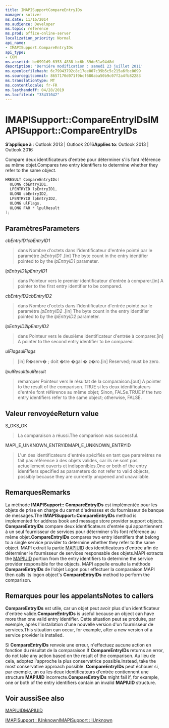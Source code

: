 ```yaml
---
title: IMAPISupportCompareEntryIDs
manager: soliver
ms.date: 11/16/2014
ms.audience: Developer
ms.topic: reference
ms.prod: office-online-server
localization_priority: Normal
api_name:
- IMAPISupport.CompareEntryIDs
api_type:
- COM
ms.assetid: be6991d9-6353-4838-bc6b-39de51a94d8d
description: 'Derniére modification : samedi 23 juillet 2011'
ms.openlocfilehash: 6c79943792c8c17ee007c39b5c5c215a6fbc0699
ms.sourcegitcommit: 8657170d071f9bcf680aba50b9c07f2a4fb82283
ms.translationtype: MT
ms.contentlocale: fr-FR
ms.lasthandoff: 04/28/2019
ms.locfileid: "33431042"
---
```

# <a name="imapisupportcompareentryids"></a><span data-ttu-id="f568d-103">IMAPISupport::CompareEntryIDs</span><span class="sxs-lookup"><span data-stu-id="f568d-103">IMAPISupport::CompareEntryIDs</span></span>

  
  
<span data-ttu-id="f568d-104">**S’applique à** : Outlook 2013 | Outlook 2016</span><span class="sxs-lookup"><span data-stu-id="f568d-104">**Applies to**: Outlook 2013 | Outlook 2016</span></span> 
  
<span data-ttu-id="f568d-105">Compare deux identificateurs d'entrée pour déterminer s'ils font référence au même objet.</span><span class="sxs-lookup"><span data-stu-id="f568d-105">Compares two entry identifiers to determine whether they refer to the same object.</span></span> 
  
```cpp
HRESULT CompareEntryIDs(
  ULONG cbEntryID1,
  LPENTRYID lpEntryID1,
  ULONG cbEntryID2,
  LPENTRYID lpEntryID2,
  ULONG ulFlags,
  ULONG FAR * lpulResult
);
```

## <a name="parameters"></a><span data-ttu-id="f568d-106">Paramètres</span><span class="sxs-lookup"><span data-stu-id="f568d-106">Parameters</span></span>

 <span data-ttu-id="f568d-107">_cbEntryID1_</span><span class="sxs-lookup"><span data-stu-id="f568d-107">_cbEntryID1_</span></span>
  
> <span data-ttu-id="f568d-108">dans Nombre d'octets dans l'identificateur d'entrée pointé par le paramètre _lpEntryID1_ .</span><span class="sxs-lookup"><span data-stu-id="f568d-108">[in] The byte count in the entry identifier pointed to by the  _lpEntryID1_ parameter.</span></span> 
    
 <span data-ttu-id="f568d-109">_lpEntryID1_</span><span class="sxs-lookup"><span data-stu-id="f568d-109">_lpEntryID1_</span></span>
  
> <span data-ttu-id="f568d-110">dans Pointeur vers le premier identificateur d'entrée à comparer.</span><span class="sxs-lookup"><span data-stu-id="f568d-110">[in] A pointer to the first entry identifier to be compared.</span></span>
    
 <span data-ttu-id="f568d-111">_cbEntryID2_</span><span class="sxs-lookup"><span data-stu-id="f568d-111">_cbEntryID2_</span></span>
  
> <span data-ttu-id="f568d-112">dans Nombre d'octets dans l'identificateur d'entrée pointé par le paramètre _lpEntryID2_ .</span><span class="sxs-lookup"><span data-stu-id="f568d-112">[in] The byte count in the entry identifier pointed to by the  _lpEntryID2_ parameter.</span></span> 
    
 <span data-ttu-id="f568d-113">_lpEntryID2_</span><span class="sxs-lookup"><span data-stu-id="f568d-113">_lpEntryID2_</span></span>
  
> <span data-ttu-id="f568d-114">dans Pointeur vers le deuxième identificateur d'entrée à comparer.</span><span class="sxs-lookup"><span data-stu-id="f568d-114">[in] A pointer to the second entry identifier to be compared.</span></span>
    
 <span data-ttu-id="f568d-115">_ulFlags_</span><span class="sxs-lookup"><span data-stu-id="f568d-115">_ulFlags_</span></span>
  
> <span data-ttu-id="f568d-116">[in] R�serv� ; doit �tre �gal � z�ro.</span><span class="sxs-lookup"><span data-stu-id="f568d-116">[in] Reserved; must be zero.</span></span>
    
 <span data-ttu-id="f568d-117">_lpulResult_</span><span class="sxs-lookup"><span data-stu-id="f568d-117">_lpulResult_</span></span>
  
> <span data-ttu-id="f568d-118">remarquer Pointeur vers le résultat de la comparaison.</span><span class="sxs-lookup"><span data-stu-id="f568d-118">[out] A pointer to the result of the comparison.</span></span> <span data-ttu-id="f568d-119">TRUE si les deux identificateurs d'entrée font référence au même objet; Sinon, FALSe.</span><span class="sxs-lookup"><span data-stu-id="f568d-119">TRUE if the two entry identifiers refer to the same object; otherwise, FALSE.</span></span>
    
## <a name="return-value"></a><span data-ttu-id="f568d-120">Valeur renvoyée</span><span class="sxs-lookup"><span data-stu-id="f568d-120">Return value</span></span>

<span data-ttu-id="f568d-121">S_OK</span><span class="sxs-lookup"><span data-stu-id="f568d-121">S_OK</span></span> 
  
> <span data-ttu-id="f568d-122">La comparaison a réussi.</span><span class="sxs-lookup"><span data-stu-id="f568d-122">The comparison was successful.</span></span>
    
<span data-ttu-id="f568d-123">MAPI_E_UNKNOWN_ENTRYID</span><span class="sxs-lookup"><span data-stu-id="f568d-123">MAPI_E_UNKNOWN_ENTRYID</span></span> 
  
> <span data-ttu-id="f568d-124">L'un des identificateurs d'entrée spécifiés en tant que paramètres ne fait pas référence à des objets valides, car ils ne sont pas actuellement ouverts et indisponibles.</span><span class="sxs-lookup"><span data-stu-id="f568d-124">One or both of the entry identifiers specified as parameters do not refer to valid objects, possibly because they are currently unopened and unavailable.</span></span>
    
## <a name="remarks"></a><span data-ttu-id="f568d-125">Remarques</span><span class="sxs-lookup"><span data-stu-id="f568d-125">Remarks</span></span>

<span data-ttu-id="f568d-126">La méthode **IMAPISupport:: CompareEntryIDs** est implémentée pour les objets de prise en charge du carnet d'adresses et du fournisseur de banque de messages.</span><span class="sxs-lookup"><span data-stu-id="f568d-126">The **IMAPISupport::CompareEntryIDs** method is implemented for address book and message store provider support objects.</span></span> <span data-ttu-id="f568d-127">**CompareEntryIDs** compare deux identificateurs d'entrée qui appartiennent à un seul fournisseur de services pour déterminer s'ils font référence au même objet.</span><span class="sxs-lookup"><span data-stu-id="f568d-127">**CompareEntryIDs** compares two entry identifiers that belong to a single service provider to determine whether they refer to the same object.</span></span> <span data-ttu-id="f568d-128">MAPI extrait la partie [MAPIUID](mapiuid.md) des identificateurs d'entrée afin de déterminer le fournisseur de services responsable des objets.</span><span class="sxs-lookup"><span data-stu-id="f568d-128">MAPI extracts the [MAPIUID](mapiuid.md) portion from the entry identifiers to determine the service provider responsible for the objects.</span></span> <span data-ttu-id="f568d-129">MAPI appelle ensuite la méthode **CompareEntryIDs** de l'objet Logon pour effectuer la comparaison.</span><span class="sxs-lookup"><span data-stu-id="f568d-129">MAPI then calls its logon object's **CompareEntryIDs** method to perform the comparison.</span></span> 
  
## <a name="notes-to-callers"></a><span data-ttu-id="f568d-130">Remarques pour les appelants</span><span class="sxs-lookup"><span data-stu-id="f568d-130">Notes to callers</span></span>

 <span data-ttu-id="f568d-131">**CompareEntryIDs** est utile, car un objet peut avoir plus d'un identificateur d'entrée valide.</span><span class="sxs-lookup"><span data-stu-id="f568d-131">**CompareEntryIDs** is useful because an object can have more than one valid entry identifier.</span></span> <span data-ttu-id="f568d-132">Cette situation peut se produire, par exemple, après l'installation d'une nouvelle version d'un fournisseur de services.</span><span class="sxs-lookup"><span data-stu-id="f568d-132">This situation can occur, for example, after a new version of a service provider is installed.</span></span> 
  
<span data-ttu-id="f568d-133">Si **CompareEntryIDs** renvoie une erreur, n'effectuez aucune action en fonction du résultat de la comparaison.</span><span class="sxs-lookup"><span data-stu-id="f568d-133">If **CompareEntryIDs** returns an error, do not take any action based on the result of the comparison.</span></span> <span data-ttu-id="f568d-134">Au lieu de cela, adoptez l'approche la plus conservatrice possible.</span><span class="sxs-lookup"><span data-stu-id="f568d-134">Instead, take the most conservative approach possible.</span></span> <span data-ttu-id="f568d-135">**CompareEntryIDs** peut échouer si, par exemple, un ou les deux identificateurs d'entrée contiennent une structure **MAPIUID** incorrecte.</span><span class="sxs-lookup"><span data-stu-id="f568d-135">**CompareEntryIDs** might fail if, for example, one or both of the entry identifiers contain an invalid **MAPIUID** structure.</span></span> 
  
## <a name="see-also"></a><span data-ttu-id="f568d-136">Voir aussi</span><span class="sxs-lookup"><span data-stu-id="f568d-136">See also</span></span>



[<span data-ttu-id="f568d-137">MAPIUID</span><span class="sxs-lookup"><span data-stu-id="f568d-137">MAPIUID</span></span>](mapiuid.md)
  
[<span data-ttu-id="f568d-138">IMAPISupport : IUnknown</span><span class="sxs-lookup"><span data-stu-id="f568d-138">IMAPISupport : IUnknown</span></span>](imapisupportiunknown.md)


